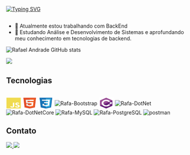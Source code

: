 
[![Typing SVG](https://readme-typing-svg.herokuapp.com/?color=D510F5&size=35&center=true&vCenter=true&width=1000&lines=Hello,+I'm+Rafael+Andrade+Welcome!👋;Olá,+eu+sou+Rafael+Andrade+Bem-vindo(a)!👋)](https://git.io/typing-svg)
##

- 🔭 Atualmente estou trabalhando com BackEnd
- 🌱 Estudando Análise e Desenvolvimento de Sistemas e aprofundando meu conhecimento em tecnologias de backend.

![Rafael Andrade GitHub stats](https://github-readme-stats.vercel.app/api?username=rafaandradde&show_icons=true&theme=tokyonight)

  <img height="180em" src="https://github-readme-stats.vercel.app/api/top-langs/?username=rafaandradde&layout=compact&langs_count=16&theme=tokyonight"/>

## Tecnologias 

<div style="display: inline_block"><br>
  <img align="center" alt="Rafa-Js" height="30" width="40" src="https://raw.githubusercontent.com/devicons/devicon/master/icons/javascript/javascript-plain.svg">
  <img align="center" alt="Rafa-HTML" height="30" width="40" src="https://raw.githubusercontent.com/devicons/devicon/master/icons/html5/html5-original.svg">
  <img align="center" alt="Rafa-CSS" height="30" width="40" src="https://raw.githubusercontent.com/devicons/devicon/master/icons/css3/css3-original.svg">
  <img align="center" alt="Rafa-Bootstrap" height="30" width="40" src="https://cdn.jsdelivr.net/gh/devicons/devicon/icons/bootstrap/bootstrap-plain.svg">
  <img align="center" alt="Rafa-Csharp" height="30" width="40" src="https://raw.githubusercontent.com/devicons/devicon/master/icons/csharp/csharp-original.svg">
  <img align="center" alt="Rafa-DotNet" height="30" width="40" src="https://cdn.jsdelivr.net/gh/devicons/devicon/icons/dot-net/dot-net-plain-wordmark.svg">
  <img align="center" alt="Rafa-DotNetCore" height="30" width="40" src="https://cdn.jsdelivr.net/gh/devicons/devicon/icons/dotnetcore/dotnetcore-original.svg">
  <img align="center" alt="Rafa-MySQL" height="30" width="40" src="https://cdn.jsdelivr.net/gh/devicons/devicon/icons/mysql/mysql-plain.svg">
  <img align="center" alt="Rafa-PostgreSQL" height="30" width="40" src="https://cdn.jsdelivr.net/gh/devicons/devicon/icons/postgresql/postgresql-plain.svg">
  <img align="center" alt="postman" height="28" width="70" src="https://img.shields.io/badge/Postman-FF6C37?style=for-the-badge&logo=postman&logoColor=white">
</div>
  
  ## Contato 
 
<div>
  <a href="mailto:rafael.andrade09.dev@outlook.com" target="_blank">
    <img src="https://img.shields.io/badge/Microsoft_Outlook-0078D4?style=for-the-badge&logo=microsoft-outlook&logoColor=white">
  </a>
  
   <a href="https://www.linkedin.com/in/rafael-andradde" target="_blank">
     <img src="https://img.shields.io/badge/LinkedIn-0077B5?style=for-the-badge&logo=linkedin&logoColor=white" target="_blank">
   </a>   
</div>



